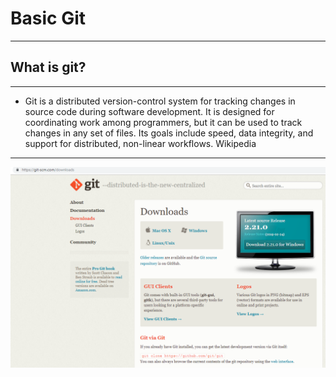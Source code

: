 # Basic  Git

---

## What is git? 

---

- Git is a distributed version-control system for tracking changes in source code during software development. It is designed for coordinating work among programmers, but it can be used to track changes in any set of files. Its goals include speed, data integrity, and support for distributed, non-linear workflows. Wikipedia

---

![](img/gitDownload.PNG)

